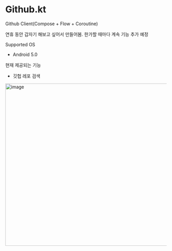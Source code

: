 # Github.kt
Github Client(Compose + Flow + Coroutine)

연휴 동안 갑자기 해보고 싶어서 만들어봄. 한가할 때마다 계속 기능 추가 예정

Supported OS
- Android 5.0

현재 제공되는 기능
- 깃헙 레포 검색

<img width="506" alt="image" src="https://user-images.githubusercontent.com/11504967/172185601-6ab2725c-2621-4363-a669-b442000db871.png"/>
